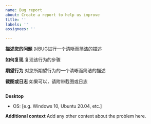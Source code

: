 ```yaml
---
name: Bug report
about: Create a report to help us improve
title: ''
labels: ''
assignees: ''

---
```


**描述您的问题**
对BUG进行一个清晰而简洁的描述

**如何复现**
复现该行为的步骤

**期望行为**
对您所期望行为的一个清晰而简洁的描述

**截图或日志**
如果可以，请附带截图或日志
```text

```

**Desktop**
 - OS: [e.g. Windows 10, Ubuntu 20.04, etc.]

**Additional context**
Add any other context about the problem here.
